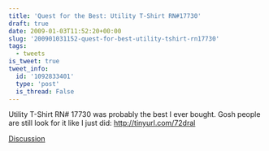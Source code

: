 ```yaml
---
title: 'Quest for the Best: Utility T-Shirt RN#17730'
draft: true
date: 2009-01-03T11:52:20+00:00
slug: '200901031152-quest-for-best-utility-tshirt-rn17730'
tags:
  - tweets
is_tweet: true
tweet_info:
  id: '1092833401'
  type: 'post'
  is_thread: False
---
```




Utility T-Shirt RN# 17730 was probably the best I ever bought. Gosh people are still look for it like I just did: http://tinyurl.com/72dral

[Discussion](https://x.com/sytelus/status/1092833401)

